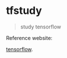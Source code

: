# tfstudy
>study tensorflow

Reference website:

[tensorflow](https://tensorflow.google.cn/tutorials/).
